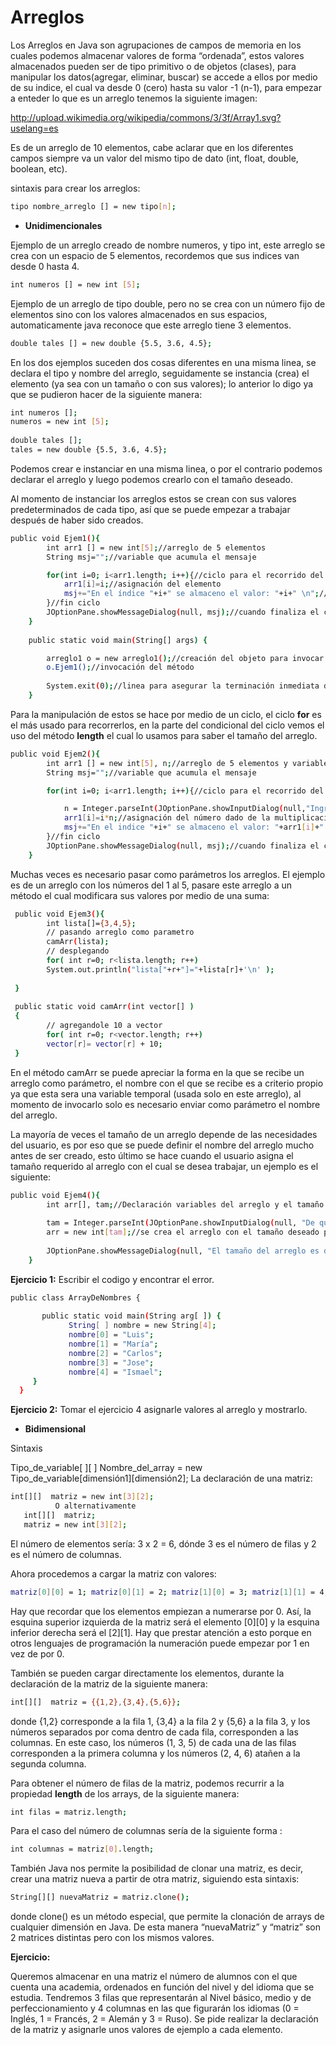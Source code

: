 Arreglos
==
Los Arreglos en Java son agrupaciones de campos de memoria en los cuales podemos almacenar valores de forma “ordenada”, estos  valores almacenados pueden ser de tipo primitivo o de objetos (clases), para manipular los datos(agregar, eliminar, buscar) se accede a ellos por medio de su indice, el cual va desde 0 (cero) hasta su valor -1 (n-1), para empezar a enteder lo que es un arreglo tenemos la siguiente imagen:

http://upload.wikimedia.org/wikipedia/commons/3/3f/Array1.svg?uselang=es

Es de un arreglo de 10 elementos, cabe aclarar que en los diferentes campos siempre va un valor del mismo tipo de dato (int, float, double, boolean, etc). 

sintaxis para crear los arreglos:

```bash
tipo nombre_arreglo [] = new tipo[n];  
```

- **Unidimencionales**

Ejemplo de un arreglo creado de nombre numeros, y tipo int, este arreglo se crea con un espacio de 5 elementos, recordemos que sus indices van desde 0 hasta 4.

```bash
int numeros [] = new int [5];
```

Ejemplo de un arreglo de tipo double, pero no se crea con un número fijo de elementos sino con los valores almacenados en sus espacios, automaticamente java reconoce que este arreglo  tiene 3 elementos.

```bash
double tales [] = new double {5.5, 3.6, 4.5};
```

En los dos ejemplos suceden dos cosas diferentes en una misma linea, se declara el tipo y nombre del arreglo, seguidamente se instancia (crea) el elemento (ya sea con un tamaño o con sus valores); lo anterior lo digo ya que se pudieron hacer de la siguiente manera:

```bash
int numeros [];                                                                                                   
numeros = new int [5];
 
double tales [];
tales = new double {5.5, 3.6, 4.5};
```
Podemos crear e instanciar en una misma linea, o por el contrario podemos declarar el arreglo y luego podemos crearlo con el tamaño deseado.

Al momento de instanciar los arreglos estos se crean con sus valores predeterminados de cada tipo, así que se puede empezar a trabajar después de haber sido creados. 

```bash
public void Ejem1(){
        int arr1 [] = new int[5];//arreglo de 5 elementos
        String msj="";//variable que acumula el mensaje

        for(int i=0; i<arr1.length; i++){//ciclo para el recorrido del elemento
            arr1[i]=i;//asignación del elemento
            msj+="En el índice "+i+" se almaceno el valor: "+i+" \n";//cuando se asigna el valor se acumulan los datos en el mensaje
        }//fin ciclo
        JOptionPane.showMessageDialog(null, msj);//cuando finaliza el ciclo se muestra el mensaje.
    }
    
    public static void main(String[] args) {

        arreglo1 o = new arreglo1();//creación del objeto para invocar el método
        o.Ejem1();//invocación del método 
        
        System.exit(0);//linea para asegurar la terminación inmediata de la aplicación
    }
```
Para la manipulación de estos se hace por medio de un ciclo, el ciclo **for** es el más usado para recorrerlos, en la parte del condicional del ciclo vemos el uso del método **length** el cual lo usamos para saber el tamaño del arreglo. 

```bash
public void Ejem2(){
        int arr1 [] = new int[5], n;//arreglo de 5 elementos y variable que almacena el número a multiplicar
        String msj="";//variable que acumula el mensaje

        for(int i=0; i<arr1.length; i++){//ciclo para el recorrido del elemento           

            n = Integer.parseInt(JOptionPane.showInputDialog(null,"Ingrese el número a multiplicar en la posición "+(i+1)+": ")); 
            arr1[i]=i*n;//asignación del número dado de la multiplicación del anterior número ingresado por el índice
            msj+="En el indice "+i+" se almaceno el valor: "+arr1[i]+" \n";//cuando se asigna el valor se acumulan los datos en el mensaje
        }//fin ciclo
        JOptionPane.showMessageDialog(null, msj);//cuando finaliza el ciclo se muestra el mensaje.
    }
```

Muchas veces es necesario pasar como parámetros los arreglos. El ejemplo es de un arreglo con los números del 1 al 5, pasare este arreglo a un método el cual modificara sus valores por medio de una suma:

```bash
 public void Ejem3(){        
        int lista[]={3,4,5};
        // pasando arreglo como parametro
        camArr(lista);
        // desplegando 
        for( int r=0; r<lista.length; r++)
        System.out.println("lista["+r+"]="+lista[r]+'\n' );
        
 }
    
 public static void camArr(int vector[] )
 {
        // agregandole 10 a vector
        for( int r=0; r<vector.length; r++)
        vector[r]= vector[r] + 10;
 }
```

En el método camArr se puede apreciar la forma en la que se recibe un arreglo como parámetro, el nombre con el que se recibe es a criterio propio ya que esta sera una variable temporal (usada solo en este arreglo), al momento de invocarlo solo es necesario enviar como parámetro el nombre del arreglo.

La mayoría de veces el tamaño de un arreglo depende de las necesidades del usuario, es por eso que se puede definir el nombre del arreglo mucho antes de ser creado, esto último se hace cuando el usuario asigna el tamaño requerido al arreglo con el cual se desea trabajar, un ejemplo es el siguiente:

```bash
public void Ejem4(){
        int arr[], tam;//Declaración variables del arreglo y el tamaño que tendra el arreglo
 
        tam = Integer.parseInt(JOptionPane.showInputDialog(null, "De que tamaño desea el arreglo: "));//se ingresa el tamaño del arreglo        
        arr = new int[tam];//se crea el arreglo con el tamaño deseado por el usuario
 
        JOptionPane.showMessageDialog(null, "El tamaño del arreglo es de "+arr.length+" elementos....");//se muestra la cantidad de elemntos del arreglo
    }
```

**Ejercicio 1:** Escribir el codigo y encontrar el error.
```bash
public class ArrayDeNombres {
 
       public static void main(String arg[ ]) {
             String[ ] nombre = new String[4];
             nombre[0] = "Luis";
             nombre[1] = "María";
             nombre[2] = "Carlos";
             nombre[3] = "Jose";
             nombre[4] = "Ismael";   
     }
  }
  ```
  **Ejercicio 2:** Tomar el ejercicio 4 asignarle valores al arreglo y mostrarlo.
- **Bidimensional**

Sintaxis

Tipo_de_variable[ ][ ]   Nombre_del_array = new  Tipo_de_variable[dimensión1][dimensión2];
La declaración de una matriz:
```bash
int[][]  matriz = new int[3][2];
          O alternativamente
   int[][]  matriz;
   matriz = new int[3][2];
```

El número de elementos sería: 3 x 2 = 6, dónde 3 es el número de filas y 2 es el número de columnas.

Ahora procedemos a cargar la matriz con valores:
```bash
matriz[0][0] = 1; matriz[0][1] = 2; matriz[1][0] = 3; matriz[1][1] = 4; matriz[2][0] = 5; matriz[2][1] = 6;
```
Hay que recordar que los elementos empiezan a numerarse por 0. Así, la esquina superior izquierda de la matriz será el elemento [0][0] y la esquina inferior derecha será el [2][1]. Hay que prestar atención a esto porque en otros lenguajes de programación la numeración puede empezar por 1 en vez de por 0.

También se pueden cargar directamente los elementos, durante la declaración de la matriz de la siguiente manera:
```bash
int[][]  matriz = {{1,2},{3,4},{5,6}};
```

donde {1,2} corresponde a la fila 1, {3,4} a la fila 2 y {5,6} a la fila 3, y los números separados por coma dentro de cada fila, corresponden a las columnas. En este caso, los números (1, 3, 5) de cada una de las filas corresponden a la primera columna y los números (2, 4, 6) atañen a la  segunda columna.

 

Para obtener el número de filas de la matriz, podemos recurrir a la propiedad **length** de los arrays, de la siguiente manera:
```bash
int filas = matriz.length;
```
 

Para el caso del número de columnas sería de la siguiente forma :
```bash
int columnas = matriz[0].length;
```
 

También Java nos permite la posibilidad de clonar una matriz, es decir, crear una matriz nueva a partir de otra matriz, siguiendo esta sintaxis:
```bash
String[][] nuevaMatriz = matriz.clone();
```
donde clone() es un método especial, que permite la clonación de arrays de cualquier dimensión en Java. De esta manera “nuevaMatriz” y “matriz” son 2 matrices distintas pero con los mismos valores.


**Ejercicio:**

Queremos almacenar en una matriz el número de alumnos con el que cuenta una academia, ordenados en función del nivel y del idioma que se estudia. Tendremos 3 filas que representarán al Nivel básico, medio y de perfeccionamiento y 4 columnas en las que figurarán los idiomas (0 = Inglés, 1 = Francés, 2 = Alemán y 3 = Ruso). Se pide realizar la declaración de la matriz y asignarle unos valores de ejemplo a cada elemento.



